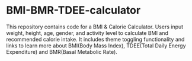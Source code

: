 # BMI-BMR-TDEE-calculator
This repository contains code for a BMI &amp; Calorie Calculator. Users input weight, height, age, gender, and activity level to calculate BMI and recommended calorie intake. It includes theme toggling functionality and links to learn more about BMI(Body Mass Index), TDEE(Total Daily Energy Expenditure) and BMR(Basal Metabolic Rate).
